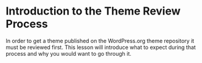 # Introduction to the Theme Review Process

In order to get a theme published on the WordPress.org theme repository it must be reviewed first. This lesson will introduce what to expect during that process and why you would want to go through it.
